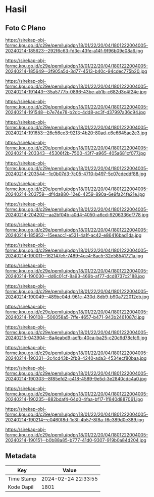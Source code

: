 # Hasil

## Foto C Plano

https://sirekap-obj-formc.kpu.go.id/c29e/pemilu/pdpr/18/01/22/20/04/1801222004005-20240214-185623--292f6c63-fd3e-43fe-a14f-9f96b09e08a6.jpg

https://sirekap-obj-formc.kpu.go.id/c29e/pemilu/pdpr/18/01/22/20/04/1801222004005-20240214-185649--3f905a5d-3d77-4513-b40c-94cdec775b20.jpg

https://sirekap-obj-formc.kpu.go.id/c29e/pemilu/pdpr/18/01/22/20/04/1801222004005-20240214-191443--35a5777b-0896-43be-ab1b-c682d3c4f24e.jpg

https://sirekap-obj-formc.kpu.go.id/c29e/pemilu/pdpr/18/01/22/20/04/1801222004005-20240214-191548--b7e74e78-b2dc-4dd8-ac3f-d37997a36c94.jpg

https://sirekap-obj-formc.kpu.go.id/c29e/pemilu/pdpr/18/01/22/20/04/1801222004005-20240214-191653--26e56ce3-9213-4b20-80ad-c6e6645ac2c3.jpg

https://sirekap-obj-formc.kpu.go.id/c29e/pemilu/pdpr/18/01/22/20/04/1801222004005-20240214-203343--45306f2b-7500-43f7-a965-405a681cf077.jpg

https://sirekap-obj-formc.kpu.go.id/c29e/pemilu/pdpr/18/01/22/20/04/1801222004005-20240214-203544--1c0b07d3-7c05-4710-b497-5c07cdeddf88.jpg

https://sirekap-obj-formc.kpu.go.id/c29e/pemilu/pdpr/18/01/22/20/04/1801222004005-20240214-203759--df4da880-12e6-4259-890a-6e9fa24fe21e.jpg

https://sirekap-obj-formc.kpu.go.id/c29e/pemilu/pdpr/18/01/22/20/04/1801222004005-20240214-204202--aa2bf04b-a0d4-4050-a6cd-9206336cf778.jpg

https://sirekap-obj-formc.kpu.go.id/c29e/pemilu/pdpr/18/01/22/20/04/1801222004005-20240214-185952--15eeacc1-e531-4a1f-ac42-e86416bad1da.jpg

https://sirekap-obj-formc.kpu.go.id/c29e/pemilu/pdpr/18/01/22/20/04/1801222004005-20240214-190011--162147e5-7489-4cc4-8ac5-32e58541721a.jpg

https://sirekap-obj-formc.kpu.go.id/c29e/pemilu/pdpr/18/01/22/20/04/1801222004005-20240214-190030--dd6c01cf-8a93-469b-af77-dcd8737c2188.jpg

https://sirekap-obj-formc.kpu.go.id/c29e/pemilu/pdpr/18/01/22/20/04/1801222004005-20240214-190049--489bc04d-961c-430d-8db9-b90a722012eb.jpg

https://sirekap-obj-formc.kpu.go.id/c29e/pemilu/pdpr/18/01/22/20/04/1801222004005-20240214-190108--506058a5-7ffe-4657-b471-943b2461087d.jpg

https://sirekap-obj-formc.kpu.go.id/c29e/pemilu/pdpr/18/01/22/20/04/1801222004005-20240215-043904--8a4eabd9-acfb-40ca-ba25-c20c6d78cfc9.jpg

https://sirekap-obj-formc.kpu.go.id/c29e/pemilu/pdpr/18/01/22/20/04/1801222004005-20240214-190331--2c4cd43b-2fb8-4240-ada3-4534ecf80baa.jpg

https://sirekap-obj-formc.kpu.go.id/c29e/pemilu/pdpr/18/01/22/20/04/1801222004005-20240214-190303--8f85efd2-c418-4589-9e5d-3e2840cdc4a0.jpg

https://sirekap-obj-formc.kpu.go.id/c29e/pemilu/pdpr/18/01/22/20/04/1801222004005-20240214-190235--882bdaf4-64d0-4faa-bf17-1f840d887061.jpg

https://sirekap-obj-formc.kpu.go.id/c29e/pemilu/pdpr/18/01/22/20/04/1801222004005-20240214-190214--c0460f8d-1c3f-4b57-8f8a-f6c389d0e389.jpg

https://sirekap-obj-formc.kpu.go.id/c29e/pemilu/pdpr/18/01/22/20/04/1801222004005-20240214-190151--b0b88a85-b777-41d0-9307-919b0a84d204.jpg


## Metadata

| Key        | Value               |
| ---------- | ------------------- |
| Time Stamp | 2024-02-24 22:33:55 |
| Kode Dapil | 1801                |



